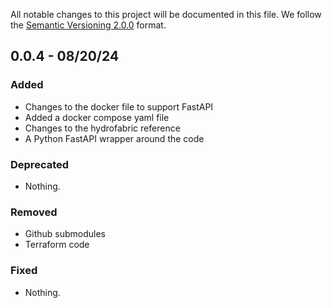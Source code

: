 All notable changes to this project will be documented in this file.
We follow the [Semantic Versioning 2.0.0](http://semver.org/) format.


## 0.0.4 - 08/20/24

### Added

- Changes to the docker file to support FastAPI
- Added a docker compose yaml file
- Changes to the hydrofabric reference
- A Python FastAPI wrapper around the code

### Deprecated

- Nothing.

### Removed

- Github submodules
- Terraform code

### Fixed

- Nothing.